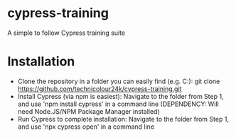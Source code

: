 # cypress-training
A simple to follow Cypress training suite

# Installation
- Clone the repository in a folder you can easily find (e.g. C:\): git clone https://github.com/technicolour24k/cypress-training.git
- Install Cypress (via npm is easiest): Navigate to the folder from Step 1, and use 'npm install cypress' in a command line (DEPENDENCY: Will need Node.JS/NPM Package Manager installed)
- Run Cypress to complete installation: Navigate to the folder from Step 1, and use 'npx cypress open' in a command line